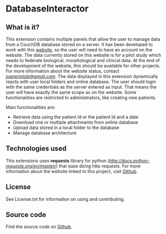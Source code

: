 DatabaseInteractor
==================

## What is it?

This extension contains multiple panels that allow the user to manage data from a CouchDB database stored on a server. It has been developed to work with this [website](https://ec2-52-42-49-63.us-west-2.compute.amazonaws.com:8180/DCBIA-OrthoLab/public/), so the user will need to have an account on the website. 
The data currently stored on this website is for a pilot study which needs to federate biological, morphological and clinical data. At the end of the development of the website, this should be available for other projects. 
For more information about the website status, contact *juanprietob@gmail.com*. The data displayed in this extension dynamically reacts with user local folders and online database. The user should login with the same credentials as the server entered as input. That means the user will have exactly the same scope as on the website. Some functionalities are restricted to administrators, like creating new patients.

Main functionalities are:
- Retrieve data using the patient Id or the patient Id and a date
- Download one or multiple attachments from online database
- Upload data stored in a local folder to the database
- Manage database architecture

## Technologies used
This extensions uses **requests** library for python (*http://docs.python-requests.org/en/master/*) that ease doing http requests.
For more information about the website linked to this project, visit [Github](https://github.com/NIRALUser/shiny-tooth).

## License

See License.txt for information on using and contributing.

## Source code

Find the source code on [Github](https://github.com/DCBIA-OrthoLab/DatabaseInteractorExtension).
